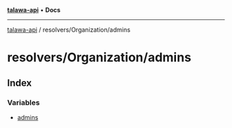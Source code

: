 [**talawa-api**](../../../README.md) • **Docs**

***

[talawa-api](../../../modules.md) / resolvers/Organization/admins

# resolvers/Organization/admins

## Index

### Variables

- [admins](variables/admins.md)
